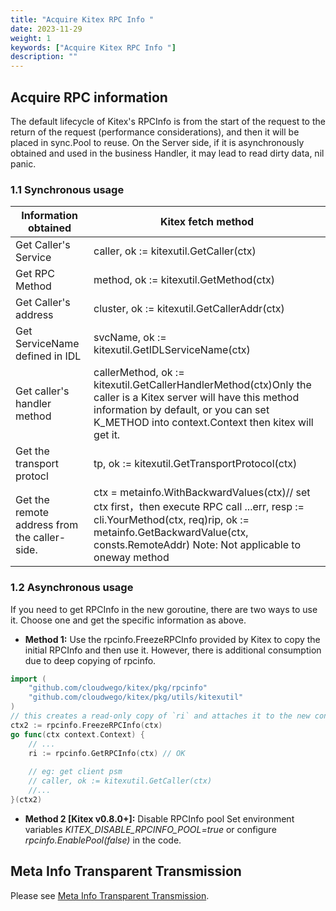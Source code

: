 ```yaml
---
title: "Acquire Kitex RPC Info "
date: 2023-11-29
weight: 1
keywords: ["Acquire Kitex RPC Info "]
description: ""
---
```


## Acquire RPC information

The default lifecycle of Kitex's RPCInfo is from the start of the request to the return of the request (performance considerations), and then it will be placed in sync.Pool to reuse. On the Server side, if it is asynchronously obtained and used in the business Handler, it may lead to read dirty data, nil panic.

### 1.1 Synchronous usage

| **Information obtained**                     | **Kitex fetch method**                                                                                                                                                                                                |
| -------------------------------------------- | ------------------------------------------------------------------------------------------------------------------------------------------------------------------------------------------------------------------------ |
| Get Caller's Service                         | caller, ok :=  kitexutil.GetCaller(ctx)                                                                                                                                                                                  |
| Get RPC Method                               | method, ok := kitexutil.GetMethod(ctx)                                                                                                                                                                                   |
| Get Caller's address                         | cluster, ok := kitexutil.GetCallerAddr(ctx)                                                                                                                                                                              |
| Get ServiceName defined in IDL               | svcName, ok := kitexutil.GetIDLServiceName(ctx)                                                                                                                                                                          |
| Get caller's handler method                  | callerMethod, ok := kitexutil.GetCallerHandlerMethod(ctx)Only the caller is a Kitex server will have this method information by default, or you can set K_METHOD into context.Context then kitex will get it.            |
| Get the transport protocl                    | tp, ok := kitexutil.GetTransportProtocol(ctx)                                                                                                                                                                            |
| Get the remote address from the caller-side. | ctx = metainfo.WithBackwardValues(ctx)// set ctx first，then execute RPC call ...err, resp := cli.YourMethod(ctx, req)rip, ok := metainfo.GetBackwardValue(ctx, consts.RemoteAddr) Note: Not applicable to oneway method |

### 1.2 Asynchronous usage

If you need to get RPCInfo in the new goroutine, there are two ways to use it. Choose one and get the specific information as above.

- **Method 1:** Use the rpcinfo.FreezeRPCInfo provided by Kitex to copy the initial RPCInfo and then use it.
  However, there is additional consumption due to deep copying of rpcinfo.

```go
import (
    "github.com/cloudwego/kitex/pkg/rpcinfo"
    "github.com/cloudwego/kitex/pkg/utils/kitexutil"
)
// this creates a read-only copy of `ri` and attaches it to the new context
ctx2 := rpcinfo.FreezeRPCInfo(ctx) 
go func(ctx context.Context) {
    // ...
    ri := rpcinfo.GetRPCInfo(ctx) // OK
    
    // eg: get client psm
    // caller, ok := kitexutil.GetCaller(ctx)
    //...
}(ctx2)

```

- **Method 2 [Kitex v0.8.0+]:** Disable RPCInfo pool
  Set environment variables _KITEX_DISABLE_RPCINFO_POOL=true_ or configure _rpcinfo.EnablePool(false)_ in the code.

## Meta Info Transparent Transmission

Please see [Meta Info Transparent Transmission](https://www.cloudwego.io/docs/kitex/tutorials/advanced-feature/metainfo/).
